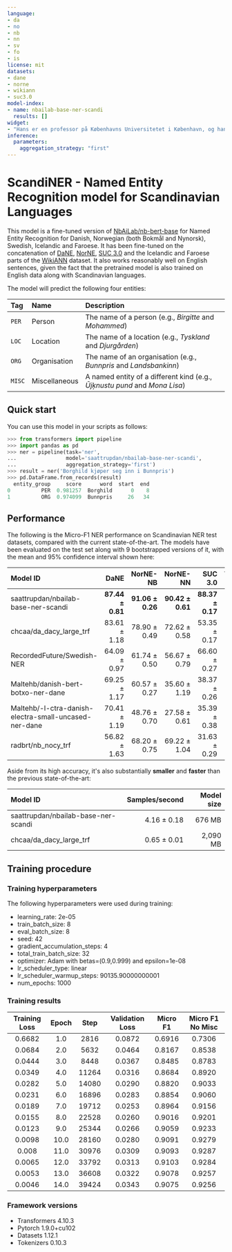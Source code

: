```yaml
---
language:
- da
- no
- nb
- nn
- sv
- fo
- is
license: mit
datasets:
- dane
- norne
- wikiann
- suc3.0
model-index:
- name: nbailab-base-ner-scandi
  results: []
widget:
- "Hans er en professor på Københavns Universitetet i København, og han er en rigtig københavner. Hans kat, altså Hans' kat, Lisa, er supersød. Han fik købt en Mona Lisa på tilbud i Netto og gav den til sin kat, og nu er Mona Lisa'en Lisa's kæreste eje. Hans bror Peter og Hans besluttede, at Peterskirken skulle have fint besøg. Men nu har de begge Corona."
inference:
  parameters:
    aggregation_strategy: "first"
---
```


# ScandiNER - Named Entity Recognition model for Scandinavian Languages

This model is a fine-tuned version of [NbAiLab/nb-bert-base](https://huggingface.co/NbAiLab/nb-bert-base) for Named Entity Recognition for Danish, Norwegian (both Bokmål and Nynorsk), Swedish, Icelandic and Faroese. It has been fine-tuned on the concatenation of [DaNE](https://aclanthology.org/2020.lrec-1.565/), [NorNE](https://arxiv.org/abs/1911.12146), [SUC 3.0](https://spraakbanken.gu.se/en/resources/suc3) and the Icelandic and Faroese parts of the [WikiANN](https://aclanthology.org/P17-1178/) dataset. It also works reasonably well on English sentences, given the fact that the pretrained model is also trained on English data along with Scandinavian languages.

The model will predict the following four entities:

| **Tag** | **Name** | **Description** |
| :------ | :------- | :-------------- |
| `PER` | Person | The name of a person (e.g., *Birgitte* and *Mohammed*) |
| `LOC` | Location | The name of a location (e.g., *Tyskland* and *Djurgården*) |
| `ORG` | Organisation | The name of an organisation (e.g., *Bunnpris* and *Landsbankinn*) |
| `MISC` | Miscellaneous | A named entity of a different kind (e.g., *Ūjķnustu pund* and *Mona Lisa*) |


## Quick start

You can use this model in your scripts as follows:

```python
>>> from transformers import pipeline
>>> import pandas as pd
>>> ner = pipeline(task='ner', 
...                model='saattrupdan/nbailab-base-ner-scandi', 
...                aggregation_strategy='first')
>>> result = ner('Borghild kjøper seg inn i Bunnpris')
>>> pd.DataFrame.from_records(result)
  entity_group     score      word  start  end
0          PER  0.981257  Borghild      0    8
1          ORG  0.974099  Bunnpris     26   34
```


## Performance

The following is the Micro-F1 NER performance on Scandinavian NER test datasets, compared with the current state-of-the-art. The models have been evaluated on the test set along with 9 bootstrapped versions of it, with the mean and 95% confidence interval shown here:

| **Model ID** | **DaNE** | **NorNE-NB** | **NorNE-NN** | **SUC 3.0** | **WikiANN-IS** | **WikiANN-FO** | **Average** |
| :----------- | -------: | -----------: | -----------: | ----------: | -------------: | -------------: | ----------: |
| saattrupdan/nbailab-base-ner-scandi | **87.44 ± 0.81** | **91.06 ± 0.26** | **90.42 ± 0.61** | **88.37 ± 0.17** | **88.61 ± 0.41** | **90.22 ± 0.46** | **89.08 ± 0.46** |
| chcaa/da\_dacy\_large\_trf | 83.61 ± 1.18 | 78.90 ± 0.49 | 72.62 ± 0.58 | 53.35 ± 0.17 | 50.57 ± 0.46 | 51.72 ± 0.52 | 63.00 ± 0.57 |
| RecordedFuture/Swedish-NER | 64.09 ± 0.97 | 61.74 ± 0.50 | 56.67 ± 0.79 | 66.60 ± 0.27 | 34.54 ± 0.73 | 42.16 ± 0.83 | 53.32 ± 0.69 |
| Maltehb/danish-bert-botxo-ner-dane | 69.25 ± 1.17 | 60.57 ± 0.27 | 35.60 ± 1.19 | 38.37 ± 0.26 | 21.00 ± 0.57 | 27.88 ± 0.48 | 40.92 ± 0.64 |
| Maltehb/-l-ctra-danish-electra-small-uncased-ner-dane | 70.41 ± 1.19 | 48.76 ± 0.70 | 27.58 ± 0.61 | 35.39 ± 0.38 | 26.22 ± 0.52 | 28.30 ± 0.29 | 39.70 ± 0.61 |
| radbrt/nb\_nocy\_trf | 56.82 ± 1.63 | 68.20 ± 0.75 | 69.22 ± 1.04 | 31.63 ± 0.29 | 20.32 ± 0.45 | 12.91 ± 0.50 | 38.08 ± 0.75 | 

Aside from its high accuracy, it's also substantially **smaller** and **faster** than the previous state-of-the-art:

| **Model ID** | **Samples/second** | **Model size** |
| :----------- | -----------------: | -------------: |
| saattrupdan/nbailab-base-ner-scandi | 4.16 ± 0.18 | 676 MB |
| chcaa/da\_dacy\_large\_trf | 0.65 ± 0.01 | 2,090 MB |


## Training procedure

### Training hyperparameters

The following hyperparameters were used during training:
- learning_rate: 2e-05
- train_batch_size: 8
- eval_batch_size: 8
- seed: 42
- gradient_accumulation_steps: 4
- total_train_batch_size: 32
- optimizer: Adam with betas=(0.9,0.999) and epsilon=1e-08
- lr_scheduler_type: linear
- lr_scheduler_warmup_steps: 90135.90000000001
- num_epochs: 1000

### Training results

| Training Loss | Epoch | Step  | Validation Loss | Micro F1 | Micro F1 No Misc |
|:-------------:|:-----:|:-----:|:---------------:|:--------:|:----------------:|
| 0.6682        | 1.0   | 2816  | 0.0872          | 0.6916   | 0.7306           |
| 0.0684        | 2.0   | 5632  | 0.0464          | 0.8167   | 0.8538           |
| 0.0444        | 3.0   | 8448  | 0.0367          | 0.8485   | 0.8783           |
| 0.0349        | 4.0   | 11264 | 0.0316          | 0.8684   | 0.8920           |
| 0.0282        | 5.0   | 14080 | 0.0290          | 0.8820   | 0.9033           |
| 0.0231        | 6.0   | 16896 | 0.0283          | 0.8854   | 0.9060           |
| 0.0189        | 7.0   | 19712 | 0.0253          | 0.8964   | 0.9156           |
| 0.0155        | 8.0   | 22528 | 0.0260          | 0.9016   | 0.9201           |
| 0.0123        | 9.0   | 25344 | 0.0266          | 0.9059   | 0.9233           |
| 0.0098        | 10.0  | 28160 | 0.0280          | 0.9091   | 0.9279           |
| 0.008         | 11.0  | 30976 | 0.0309          | 0.9093   | 0.9287           |
| 0.0065        | 12.0  | 33792 | 0.0313          | 0.9103   | 0.9284           |
| 0.0053        | 13.0  | 36608 | 0.0322          | 0.9078   | 0.9257           |
| 0.0046        | 14.0  | 39424 | 0.0343          | 0.9075   | 0.9256           |


### Framework versions

- Transformers 4.10.3
- Pytorch 1.9.0+cu102
- Datasets 1.12.1
- Tokenizers 0.10.3
